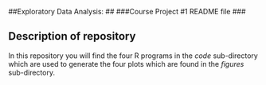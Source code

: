 ##Exploratory Data Analysis: ##
###Course Project #1 README file  ###

## Description of repository ##

In this repository you will find the four R programs in the *code* sub-directory which 
are used to generate the four plots which are found in the *figures* sub-directory.




